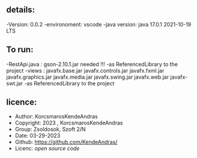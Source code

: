 ## details:

-Version: 0.0.2
-environoment: vscode
-java version: java 17.0.1 2021-10-19 LTS


## To run:

-RestApi.java : gson-2.10.1.jar needed !!!
    -as ReferencedLibrary to the project
-views :    javafx.base.jar
            javafx.controls.jar
            javafx.fxml.jar
            javafx.graphics.jar
            javafx.media.jar
            javafx.swing.jar
            javafx.web.jar
            javafx-swt.jar
    -as ReferencedLibrary to the project


## licence:

* Author: KorcsmarosKendeAndras
* Copyright: 2023 , KorcsmarosKendeAndras
* Group: Zsoldosok, Szoft 2/N
* Date: 03-29-2023
* Github: https://github.com/KendeAndras/
* Licenc: *open source code*